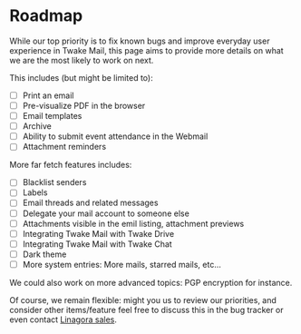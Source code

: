 # Roadmap

While our top priority is to fix known bugs and improve everyday user experience in Twake Mail,
this page aims to provide more details on what we are the most likely to work on next.

This includes (but might be limited to):

 - [ ] Print an email
 - [ ] Pre-visualize PDF in the browser
 - [ ] Email templates
 - [ ] Archive
 - [ ] Ability to submit event attendance in the Webmail
 - [ ] Attachment reminders

More far fetch features includes:

 - [ ] Blacklist senders
 - [ ] Labels
 - [ ] Email threads and related messages
 - [ ] Delegate your mail account to someone else
 - [ ] Attachments visible in the emil listing, attachment previews
 - [ ] Integrating Twake Mail with Twake Drive
 - [ ] Integrating Twake Mail with Twake Chat
 - [ ] Dark theme
 - [ ] More system entries: More mails, starred mails, etc...

We could also work on more advanced topics: PGP encryption for instance.

Of course, we remain flexible: might you us to review our priorities, and consider other items/feature feel free to discuss this in the bug tracker or even contact [Linagora sales](sales@linagora.com).
